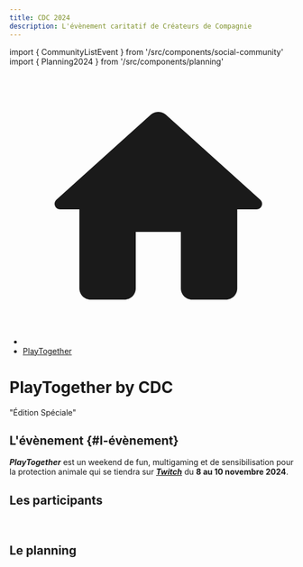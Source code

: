 ```yaml
---
title: CDC 2024
description: L'évènement caritatif de Créateurs de Compagnie
---
```

import { CommunityListEvent } from '/src/components/social-community'
import { Planning2024 } from '/src/components/planning'

<nav aria-label="breadcrumbs" className="page-breadcrumbs">
  <ul className="breadcrumbs">
    <li className="breadcrumbs__item">
      <a className="breadcrumbs__link" href="/">
        <svg viewBox="0 0 24 24" className="breadcrumbs-home">
          <path d="M10 19v-5h4v5c0 .55.45 1 1 1h3c.55 0 1-.45 1-1v-7h1.7c.46 0 .68-.57.33-.87L12.67 3.6c-.38-.34-.96-.34-1.34 0l-8.36 7.53c-.34.3-.13.87.33.87H5v7c0 .55.45 1 1 1h3c.55 0 1-.45 1-1z" fill="currentColor">
          </path>
        </svg>
      </a>
    </li>
    <li className="breadcrumbs__item">
      <a className="breadcrumbs__link" href="/evenement/playtogether2024">PlayTogether</a>
    </li>
  </ul>
</nav>

<h1 className="text--center margin-bottom--none">PlayTogether by CDC</h1>
<p className="text--center">"Édition Spéciale"</p>

## L'évènement {#l-évènement}

***PlayTogether*** est un weekend de fun, multigaming et de sensibilisation pour la protection animale qui se tiendra sur [***Twitch***](https://www.twitch.tv/misternooton) du **8 au 10 novembre 2024**.

## Les participants

<CommunityListEvent group='playtogether2024' />
<br/>

## Le planning

<Planning2024 class='margin-top--xl' />